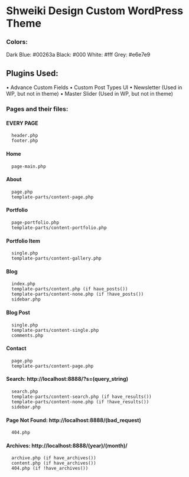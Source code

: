 # Shweiki Design Custom WordPress Theme

### Colors:
  Dark Blue: #00263a
  Black: #000
  White: #fff
  Grey: #e6e7e9

## Plugins Used:
  • Advance Custom Fields
  • Custom Post Types UI
  • Newsletter (Used in WP, but not in theme)
  • Master Slider (Used in WP, but not in theme)

### Pages and their files:

#### EVERY PAGE
```
  header.php
  footer.php
```

#### Home
```
  page-main.php
```


#### About
```
  page.php
  template-parts/content-page.php
```


#### Portfolio
```
  page-portfolio.php
  template-parts/content-portfolio.php
```


#### Portfolio Item
```
  single.php
  template-parts/content-gallery.php
```


#### Blog
```
  index.php
  template-parts/content.php (if have_posts())
  template-parts/content-none.php (if !have_posts())
  sidebar.php
```


#### Blog Post
```
  single.php
  template-parts/content-single.php
  comments.php
```


#### Contact
```
  page.php
  template-parts/content-page.php
```


#### Search: http://localhost:8888/?s=(query_string)
```
  search.php
  template-parts/content-search.php (if have_results())
  template-parts/content-none.php (if !have_results())
  sidebar.php
```


#### Page Not Found: http://localhost:8888/(bad_request)
```
  404.php
```


#### Archives: http://localhost:8888/(year)/(month)/
```
  archive.php (if have_archives())
  content.php (if have_archives())
  404.php (if !have_archives())
```
